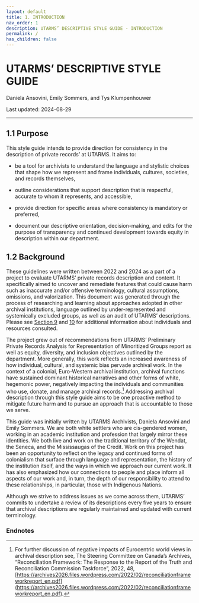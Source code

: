 ```yaml
---
layout: default
title: 1. INTRODUCTION
nav_order: 1
description: UTARMS’ DESCRIPTIVE STYLE GUIDE - INTRODUCTION
permalink: /
has_children: false
---
```


# UTARMS’ DESCRIPTIVE STYLE GUIDE
Daniela Ansovini, Emily Sommers, and Tys Klumpenhouwer

Last updated: 2024-08-29

---

## 1.1 Purpose

This style guide intends to provide direction for consistency in the description of private records’ at UTARMS. It aims to: 

* be a tool for archivists to understand the language and stylistic choices that shape how we represent and frame individuals, cultures, societies, and records themselves,

* outline considerations that support description that is respectful, accurate to whom it represents, and accessible, 

* provide direction for specific areas where consistency is mandatory or preferred, 

* document our descriptive orientation, decision-making, and edits for the purpose of transparency and continued development towards equity in description within our department.

## 1.2 Background

These guidelines were written between 2022 and 2024 as a part of a project to evaluate UTARMS’ private records description and content. It specifically aimed to uncover and remediate features that could cause harm such as inaccurate and/or offensive terminology, cultural assumptions, omissions, and valorization. This document was generated through the process of researching and learning about approaches adopted in other archival institutions, language outlined by under-represented and systemically excluded groups, as well as an audit of UTARMS’ descriptions. Please see [Section 9](/UTARMS-style-guide/9-bibliography) and [10](/UTARMS-style-guide/10-acknowledgements) for additional information about individuals and resources consulted.

The project grew out of recommendations from UTARMS’ Preliminary Private Records Analysis for Representation of Minoritized Groups report as well as equity, diversity, and inclusion objectives outlined by the department. More generally, this work reflects an increased awareness of how individual, cultural, and systemic bias pervade archival work. In the context of a colonial, Euro-Western archival institution, archival functions have sustained dominant historical narratives and other forms of white, hegemonic power, negatively impacting the individuals and communities who use, donate, and manage archival records.[^1] Addressing archival description through this style guide aims to be one proactive method to mitigate future harm and to pursue an approach that is accountable to those we serve.

This guide was initially written by UTARMS Archivists, Daniela Ansovini and Emily Sommers. We are both white settlers who are cis-gendered women, working in an academic institution and profession that largely mirror these identities. We both live and work on the traditional territory of the Wendat, the Seneca, and the Mississaugas of the Credit. Work on this project has been an opportunity to reflect on the legacy and continued forms of colonialism that surface through language and representation, the history of the institution itself, and the ways in which we approach our current work. It has also emphasized how our connections to people and place inform all aspects of our work and, in turn, the depth of our responsibility to attend to these relationships, in particular, those with Indigenous Nations. 

Although we strive to address issues as we come across them, UTARMS’ commits to undertake a review of its descriptions every five years to ensure that archival descriptions are regularly maintained and updated with current terminology.

### Endnotes

[^1]: For further discussion of negative impacts of Eurocentric world views in archival description see, The Steering Committee on Canada’s Archives, “Reconciliation Framework: The Response to the Report of the Truth and Reconciliation Commission Taskforce”, 2022, 48, [https://archives2026.files.wordpress.com/2022/02/reconciliationframeworkreport_en.pdf](https://archives2026.files.wordpress.com/2022/02/reconciliationframeworkreport_en.pdf).
